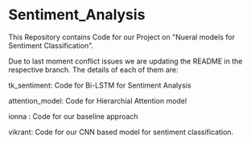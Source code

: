 # Sentiment_Analysis

This Repository contains Code for our Project on "Nueral models for Sentiment Classification".

Due to last moment conflict issues we are updating the README in the respective branch. The details of each of them are:

tk_sentiment: Code for Bi-LSTM for Sentiment Analysis

attention_model: Code for Hierarchial Attention model

ionna : Code for our baseline approach

vikrant: Code for our CNN based model for sentiment classification.
